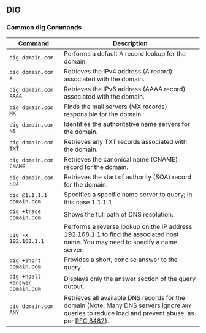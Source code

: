 
## DIG

### Common dig Commands

<table data-full-width="false"><thead><tr><th>Command</th><th>Description</th></tr></thead><tbody><tr><td><code>dig domain.com</code></td><td>Performs a default A record lookup for the domain.</td></tr><tr><td><code>dig domain.com A</code></td><td>Retrieves the IPv4 address (A record) associated with the domain.</td></tr><tr><td><code>dig domain.com AAAA</code></td><td>Retrieves the IPv6 address (AAAA record) associated with the domain.</td></tr><tr><td><code>dig domain.com MX</code></td><td>Finds the mail servers (MX records) responsible for the domain.</td></tr><tr><td><code>dig domain.com NS</code></td><td>Identifies the authoritative name servers for the domain.</td></tr><tr><td><code>dig domain.com TXT</code></td><td>Retrieves any TXT records associated with the domain.</td></tr><tr><td><code>dig domain.com CNAME</code></td><td>Retrieves the canonical name (CNAME) record for the domain.</td></tr><tr><td><code>dig domain.com SOA</code></td><td>Retrieves the start of authority (SOA) record for the domain.</td></tr><tr><td><code>dig @1.1.1.1 domain.com</code></td><td>Specifies a specific name server to query; in this case 1.1.1.1</td></tr><tr><td><code>dig +trace domain.com</code></td><td>Shows the full path of DNS resolution.</td></tr><tr><td><code>dig -x 192.168.1.1</code></td><td>Performs a reverse lookup on the IP address 192.168.1.1 to find the associated host name. You may need to specify a name server.</td></tr><tr><td><code>dig +short domain.com</code></td><td>Provides a short, concise answer to the query.</td></tr><tr><td><code>dig +noall +answer domain.com</code></td><td>Displays only the answer section of the query output.</td></tr><tr><td><code>dig domain.com ANY</code></td><td>Retrieves all available DNS records for the domain (Note: Many DNS servers ignore <code>ANY</code> queries to reduce load and prevent abuse, as per <a href="https://datatracker.ietf.org/doc/html/rfc8482">RFC 8482</a>).</td></tr></tbody></table>
